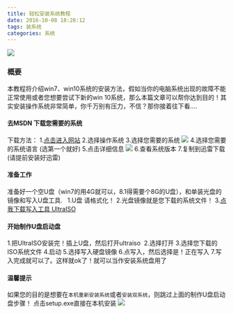 ```yaml
---
title: 轻松安装系统教程
date: 2016-10-08 18:28:12
tags: 装系统
categories: 系统
---
```

![](http://p1.bpimg.com/567571/aa0ae71a17995211.jpg)
### 概要
本教程将介绍win7、win10系统的安装方法，假如当你的电脑系统出现的故障不能正常使用或者您想要尝试下新的win 10系统，那么本篇文章可以帮你达到目的！其实安装操作系统非常简单，你千万别有压力，不信？那你接着往下看....
<!-- more -->
#### 去MSDN 下载您需要的系统
下载方法：
1.[点击进入网站](http://www.itellyou.cn/)
2.选择操作系统
3.选择您需要的系统
![](http://i1.piimg.com/567571/0d75f93a6d822820.png)
4.选择您需要的系统语言 (选第一个就好)
5.点击详细信息
![](http://p1.bpimg.com/567571/ce27a02eb21daf39.png)
6.查看系统版本
7.复制到迅雷下载 (请提前安装好迅雷)
#### 准备工作
准备好一个空U盘（win7的用4G就可以，8.1得需要个8G的U盘），和单装光盘的镜像和写入U盘工具.  
1.U盘 请格式化！
2.光盘镜像就是您下载的系统文件！
3.[点我下载写入工具 UltraISO](http://cn.ultraiso.net/uiso9_cn.exe)
#### 开始制作U盘启动盘
1.把UltraISO安装完！插上U盘，然后打开ultraiso 
2.选择打开
3.选择您下载的ISO系统文件
4.启动
5.选择写入硬盘镜像
6.点写入，然后选择是！正在写入
7.写入完成就可以了。这样就ok了！就可以当作安装系统盘用了
#### 温馨提示
如果您的目的是想要在`本机重新安装系统`或者`安装双系统`，则跳过上面的制作U盘启动盘步骤！
点击setup.exe直接在本机安装
![](http://p1.bpimg.com/567571/5c3a4f9856108a83.png)


